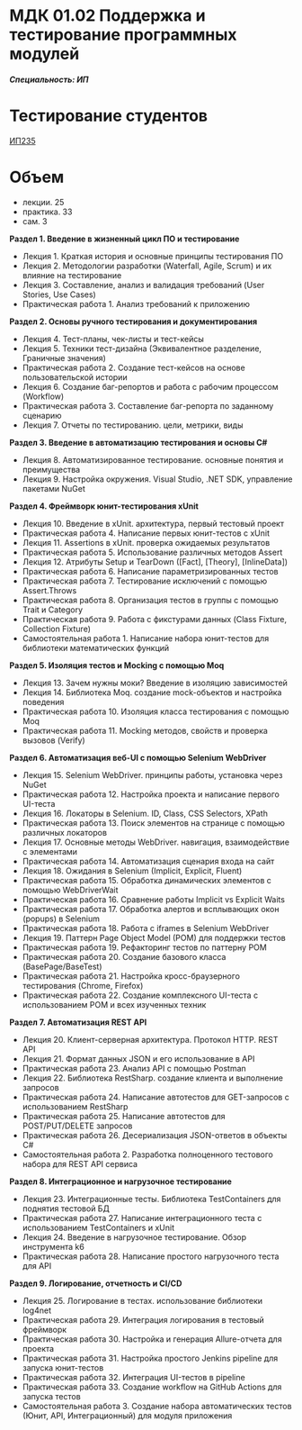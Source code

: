 # МДК 01.02 Поддержка и тестирование программных модулей
##### Специальность: ИП

# Тестирование студентов

<a href="http://prep.scc/cgi-bin/testm/view.pl?prep=asv&grp=ip-235&prd=1002">ИП235</a>


# Объем

- лекции. 25
- практика. 33
- сам. 3

**Раздел 1. Введение в жизненный цикл ПО и тестирование**

- Лекция 1. Краткая история и основные принципы тестирования ПО
- Лекция 2. Методологии разработки (Waterfall, Agile, Scrum) и их влияние на тестирование
- Лекция 3. Составление, анализ и валидация требований (User Stories, Use Cases)
- Практическая работа 1. Анализ требований к приложению

**Раздел 2. Основы ручного тестирования и документирования**

- Лекция 4. Тест-планы, чек-листы и тест-кейсы
- Лекция 5. Техники тест-дизайна (Эквивалентное разделение, Граничные значения)
- Практическая работа 2. Создание тест-кейсов на основе пользовательской истории
- Лекция 6. Cоздание баг-репортов и работа с рабочим процессом (Workflow)
- Практическая работа 3. Составление баг-репорта по заданному сценарию
- Лекция 7. Отчеты по тестированию. цели, метрики, виды

**Раздел 3. Введение в автоматизацию тестирования и основы C#**

- Лекция 8. Автоматизированное тестирование. основные понятия и преимущества
- Лекция 9. Настройка окружения. Visual Studio, .NET SDK, управление пакетами NuGet

**Раздел 4. Фреймворк юнит-тестирования xUnit**

- Лекция 10. Введение в xUnit. архитектура, первый тестовый проект
- Практическая работа 4. Написание первых юнит-тестов с xUnit
- Лекция 11. Assertions в xUnit. проверка ожидаемых результатов
- Практическая работа 5. Использование различных методов Assert
- Лекция 12. Атрибуты Setup и TearDown ([Fact], [Theory], [InlineData])
- Практическая работа 6. Написание параметризированных тестов
- Практическая работа 7. Тестирование исключений с помощью Assert.Throws
- Практическая работа 8. Организация тестов в группы с помощью Trait и Category
- Практическая работа 9. Работа с фикстурами данных (Class Fixture, Collection Fixture)
- Самостоятельная работа 1. Написание набора юнит-тестов для библиотеки математических функций

**Раздел 5. Изоляция тестов и Mocking с помощью Moq**

- Лекция 13. Зачем нужны моки? Введение в изоляцию зависимостей
- Лекция 14. Библиотека Moq. создание mock-объектов и настройка поведения
- Практическая работа 10. Изоляция класса тестирования с помощью Moq
- Практическая работа 11. Mocking методов, свойств и проверка вызовов (Verify)

**Раздел 6. Автоматизация веб-UI с помощью Selenium WebDriver**

- Лекция 15. Selenium WebDriver. принципы работы, установка через NuGet
- Практическая работа 12. Настройка проекта и написание первого UI-теста
- Лекция 16. Локаторы в Selenium. ID, Class, CSS Selectors, XPath
- Практическая работа 13. Поиск элементов на странице с помощью различных локаторов
- Лекция 17. Основные методы WebDriver. навигация, взаимодействие с элементами
- Практическая работа 14. Автоматизация сценария входа на сайт
- Лекция 18. Ожидания в Selenium (Implicit, Explicit, Fluent)
- Практическая работа 15. Обработка динамических элементов с помощью WebDriverWait
- Практическая работа 16. Сравнение работы Implicit vs Explicit Waits
- Практическая работа 17. Обработка алертов и всплывающих окон (popups) в Selenium
- Практическая работа 18. Работа с iframes в Selenium WebDriver
- Лекция 19. Паттерн Page Object Model (POM) для поддержки тестов
- Практическая работа 19. Рефакторинг тестов по паттерну POM
- Практическая работа 20. Создание базового класса (BasePage/BaseTest)
- Практическая работа 21. Настройка кросс-браузерного тестирования (Chrome, Firefox)
- Практическая работа 22. Создание комплексного UI-теста с использованием POM и всех изученных техник

**Раздел 7. Автоматизация REST API**

- Лекция 20. Клиент-серверная архитектура. Протокол HTTP. REST API
- Лекция 21. Формат данных JSON и его использование в API
- Практическая работа 23. Анализ API с помощью Postman
- Лекция 22. Библиотека RestSharp. создание клиента и выполнение запросов
- Практическая работа 24. Написание автотестов для GET-запросов с использованием RestSharp
- Практическая работа 25. Написание автотестов для POST/PUT/DELETE запросов
- Практическая работа 26. Десериализация JSON-ответов в объекты C#
- Самостоятельная работа 2. Разработка полноценного тестового набора для REST API сервиса

**Раздел 8. Интеграционное и нагрузочное тестирование**

- Лекция 23. Интеграционные тесты. Библиотека TestContainers для поднятия тестовой БД
- Практическая работа 27. Написание интеграционного теста с использованием TestContainers и xUnit
- Лекция 24. Введение в нагрузочное тестирование. Обзор инструмента k6
- Практическая работа 28. Написание простого нагрузочного теста для API

**Раздел 9. Логирование, отчетность и CI/CD**

- Лекция 25. Логирование в тестах. использование библиотеки log4net
- Практическая работа 29. Интеграция логирования в тестовый фреймворк
- Практическая работа 30. Настройка и генерация Allure-отчета для проекта
- Практическая работа 31. Настройка простого Jenkins pipeline для запуска юнит-тестов
- Практическая работа 32. Интеграция UI-тестов в pipeline
- Практическая работа 33. Создание workflow на GitHub Actions для запуска тестов
- Самостоятельная работа 3. Создание набора автоматических тестов (Юнит, API, Интеграционный) для модуля приложения